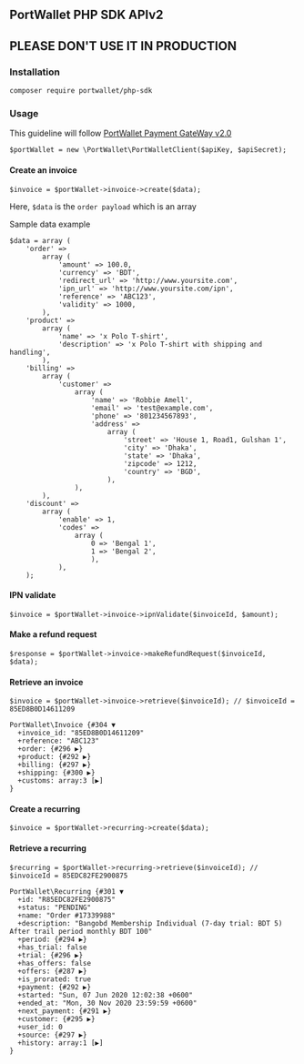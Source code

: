 ## PortWallet PHP SDK APIv2
## PLEASE DON'T USE IT IN PRODUCTION

### Installation
```
composer require portwallet/php-sdk
```

### Usage
This guideline will follow [PortWallet Payment GateWay v2.0](http://developer.portwallet.com/documentation-v2.php)
```
$portWallet = new \PortWallet\PortWalletClient($apiKey, $apiSecret);
```

#### Create an invoice
```
$invoice = $portWallet->invoice->create($data);
```
Here, `$data` is the `order payload` which is an array

Sample data example
```
$data = array (
    'order' =>
        array (
            'amount' => 100.0,
            'currency' => 'BDT',
            'redirect_url' => 'http://www.yoursite.com',
            'ipn_url' => 'http://www.yoursite.com/ipn',
            'reference' => 'ABC123',
            'validity' => 1000,
        ),
    'product' =>
        array (
            'name' => 'x Polo T-shirt',
            'description' => 'x Polo T-shirt with shipping and handling',
        ),
    'billing' =>
        array (
            'customer' =>
                array (
                    'name' => 'Robbie Amell',
                    'email' => 'test@example.com',
                    'phone' => '801234567893',
                    'address' =>
                        array (
                            'street' => 'House 1, Road1, Gulshan 1',
                            'city' => 'Dhaka',
                            'state' => 'Dhaka',
                            'zipcode' => 1212,
                            'country' => 'BGD',
                        ),
                ),
        ),
    'discount' =>
        array (
            'enable' => 1,
            'codes' =>
                array (
                    0 => 'Bengal 1',
                    1 => 'Bengal 2',
                    ),
            ),
    );
```  

#### IPN validate
```
$invoice = $portWallet->invoice->ipnValidate($invoiceId, $amount);
```

#### Make a refund request
```
$response = $portWallet->invoice->makeRefundRequest($invoiceId, $data);
```

#### Retrieve an invoice
```
$invoice = $portWallet->invoice->retrieve($invoiceId); // $invoiceId = 85ED8B0D14611209

PortWallet\Invoice {#304 ▼
  +invoice_id: "85ED8B0D14611209"
  +reference: "ABC123"
  +order: {#296 ▶}
  +product: {#292 ▶}
  +billing: {#297 ▶}
  +shipping: {#300 ▶}
  +customs: array:3 [▶]
}
```


#### Create a recurring
```
$invoice = $portWallet->recurring->create($data);
```

#### Retrieve a recurring
```
$recurring = $portWallet->recurring->retrieve($invoiceId); // $invoiceId = 85EDC82FE2900875

PortWallet\Recurring {#301 ▼
  +id: "R85EDC82FE2900875"
  +status: "PENDING"
  +name: "Order #17339988"
  +description: "Bangobd Membership Individual (7-day trial: BDT 5) After trail period monthly BDT 100"
  +period: {#294 ▶}
  +has_trial: false
  +trial: {#296 ▶}
  +has_offers: false
  +offers: {#287 ▶}
  +is_prorated: true
  +payment: {#292 ▶}
  +started: "Sun, 07 Jun 2020 12:02:38 +0600"
  +ended_at: "Mon, 30 Nov 2020 23:59:59 +0600"
  +next_payment: {#291 ▶}
  +customer: {#295 ▶}
  +user_id: 0
  +source: {#297 ▶}
  +history: array:1 [▶]
}
```
